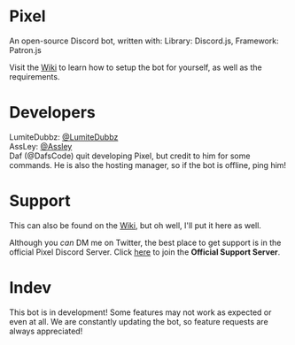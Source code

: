 # Pixel
An open-source Discord bot, written with: Library: Discord.js, Framework: Patron.js

Visit the <a href="https://github.com/LumiteDubbz/Pixel/wiki">Wiki</a> to learn how to setup the bot for yourself, as well as the requirements.

# Developers

LumiteDubbz: <a href="https://twitter.com/lumitedubbz">@LumiteDubbz</a><br>
AssLey: <a href="https://github.com/assley">@Assley</a><br>
Daf (@DafsCode) quit developing Pixel, but credit to him for some commands. He is also the hosting manager, so if the bot is offline, ping him!


# Support

This can also be found on the <a href="https://github.com/LumiteDubbz/Pixel/wiki">Wiki</a>, but oh well, I'll put it here as well.

Although you <em>can</em> DM me on Twitter, the best place to get support is in the official Pixel Discord Server. Click <a href="https://discord.me/pixelsupport"><u>here</u></a> to join the <strong>Official Support Server</strong>.

# Indev

This bot is in development! Some features may not work as expected or even at all. We are constantly updating the bot, so feature requests are always appreciated!